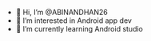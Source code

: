 - 👋 Hi, I’m @ABINANDHAN26
- 👀 I’m interested in Android app dev
- 🌱 I’m currently learning Android studio

<!---
ABINANDHAN26/ABINANDHAN26 is a ✨ special ✨ repository because its `README.md` (this file) appears on your GitHub profile.
You can click the Preview link to take a look at your changes.
--->
